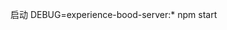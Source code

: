 <!--
 * @Author: PengChaoQun 1152684231@qq.com
 * @Date: 2023-12-28 14:28:22
 * @LastEditors: PengChaoQun 1152684231@qq.com
 * @LastEditTime: 2023-12-28 14:31:04
 * @FilePath: /experience-bood-server/README.md
 * @Description: 
-->
启动
DEBUG=experience-bood-server:* npm start
